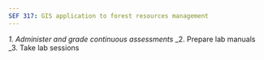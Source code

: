 ```yaml
---
SEF 317: GIS application to forest resources management
---
```


_1. Administer and grade continuous assessments_
_2. Prepare lab manuals
_3. Take lab sessions
